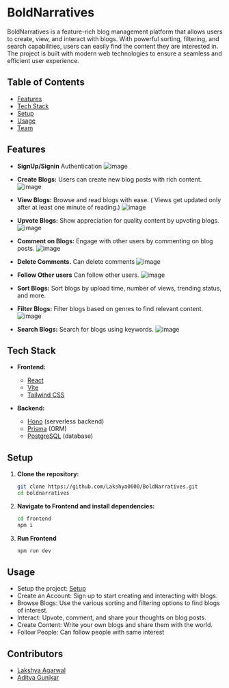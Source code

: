 # BoldNarratives

BoldNarratives is a feature-rich blog management platform that allows users to create, view, and interact with blogs. With powerful sorting, filtering, and search capabilities, users can easily find the content they are interested in. The project is built with modern web technologies to ensure a seamless and efficient user experience.

## Table of Contents
- [Features](#features)
- [Tech Stack](#tech-stack)
- [Setup](#setup)
- [Usage](#usage)
- [Team](#contributors)

## Features
- **SignUp/Signin** Authentication
  ![image](https://github.com/user-attachments/assets/5284db6f-be6e-43bc-ac0c-18b1749491eb)


- **Create Blogs:** Users can create new blog posts with rich content.
  ![image](https://github.com/user-attachments/assets/a6eb947e-71ea-4017-b3b0-91dedc5697b9)


- **View Blogs:** Browse and read blogs with ease. ( Views get updated only after at least one minute of reading.)
  ![image](https://github.com/user-attachments/assets/dc1507e3-0a33-439a-b58d-a472a0fc370f)

  
- **Upvote Blogs:** Show appreciation for quality content by upvoting blogs.
  ![image](https://github.com/user-attachments/assets/d5c8a570-9020-49fb-8e44-03e690f6fb30)


- **Comment on Blogs:** Engage with other users by commenting on blog posts.
  ![image](https://github.com/user-attachments/assets/ddc8e0c4-8368-4751-a7f4-a85e5bdfca9f)


- **Delete Comments.** Can delete comments
  ![image](https://github.com/user-attachments/assets/62b8c371-9377-4256-9305-c0188c215d08)


- **Follow Other users** Can follow other users.
  ![image](https://github.com/user-attachments/assets/4b4326ab-1b34-48df-8eba-3c4cb7f33d1a)


- **Sort Blogs:** Sort blogs by upload time, number of views, trending status, and more.
  
- **Filter Blogs:** Filter blogs based on genres to find relevant content.
  ![image](https://github.com/user-attachments/assets/eea609d4-212b-49ba-aa5c-17e9dacec9c0)

  
- **Search Blogs:** Search for blogs using keywords.
  ![image](https://github.com/user-attachments/assets/e3765a7e-808e-4c4f-8d48-c7a140fd06b1)

  
## Tech Stack
- **Frontend:**
  - [React](https://reactjs.org/)
  - [Vite](https://vitejs.dev/)
  - [Tailwind CSS](https://tailwindcss.com/)

- **Backend:**
  - [Hono](https://honojs.dev/) (serverless backend)
  - [Prisma](https://www.prisma.io/) (ORM)
  - [PostgreSQL](https://www.postgresql.org/) (database)

## Setup

1. **Clone the repository:**
   ```bash
   git clone https://github.com/Lakshya0000/BoldNarratives.git
   cd boldnarratives

2. **Navigate to Frontend and install dependencies:**
   ```bash
   cd frontend
   npm i

3. **Run Frontend**
   ```bash
   npm run dev


## Usage
- Setup the project: [Setup](#setup)
- Create an Account: Sign up to start creating and interacting with blogs.
- Browse Blogs: Use the various sorting and filtering options to find blogs of interest.
- Interact: Upvote, comment, and share your thoughts on blog posts.
- Create Content: Write your own blogs and share them with the world.
- Follow People: Can follow people with same interest

## Contributors
  - [Lakshya Agarwal](https://github.com/Lakshya0000)
  - [Aditya Gunjkar](https://github.com/aditya-gg04)
